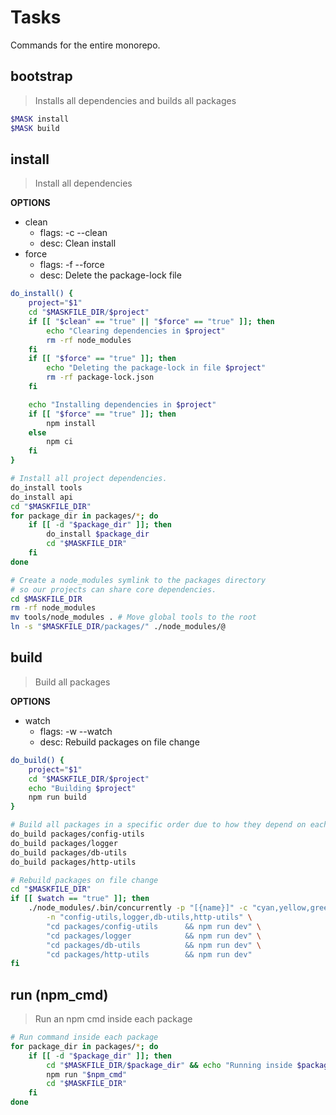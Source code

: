 # Tasks

Commands for the entire monorepo.





## bootstrap
> Installs all dependencies and builds all packages

~~~bash
$MASK install
$MASK build
~~~





## install
> Install all dependencies

**OPTIONS**
* clean
    * flags: -c --clean
    * desc: Clean install
* force
    * flags: -f --force
    * desc: Delete the package-lock file

~~~bash
do_install() {
    project="$1"
    cd "$MASKFILE_DIR/$project"
    if [[ "$clean" == "true" || "$force" == "true" ]]; then
        echo "Clearing dependencies in $project"
        rm -rf node_modules
    fi
    if [[ "$force" == "true" ]]; then
        echo "Deleting the package-lock in file $project"
        rm -rf package-lock.json
    fi

    echo "Installing dependencies in $project"
    if [[ "$force" == "true" ]]; then
        npm install
    else
        npm ci
    fi
}

# Install all project dependencies.
do_install tools
do_install api
cd "$MASKFILE_DIR"
for package_dir in packages/*; do
    if [[ -d "$package_dir" ]]; then
        do_install $package_dir
        cd "$MASKFILE_DIR"
    fi
done

# Create a node_modules symlink to the packages directory
# so our projects can share core dependencies.
cd $MASKFILE_DIR
rm -rf node_modules
mv tools/node_modules . # Move global tools to the root
ln -s "$MASKFILE_DIR/packages/" ./node_modules/@
~~~





## build
> Build all packages


**OPTIONS**
* watch
    * flags: -w --watch
    * desc: Rebuild packages on file change

~~~bash
do_build() {
    project="$1"
    cd "$MASKFILE_DIR/$project"
    echo "Building $project"
    npm run build
}

# Build all packages in a specific order due to how they depend on each other.
do_build packages/config-utils
do_build packages/logger
do_build packages/db-utils
do_build packages/http-utils

# Rebuild packages on file change
cd "$MASKFILE_DIR"
if [[ $watch == "true" ]]; then
    ./node_modules/.bin/concurrently -p "[{name}]" -c "cyan,yellow,green,red" \
        -n "config-utils,logger,db-utils,http-utils" \
        "cd packages/config-utils      && npm run dev" \
        "cd packages/logger            && npm run dev" \
        "cd packages/db-utils          && npm run dev" \
        "cd packages/http-utils        && npm run dev"
fi
~~~





## run (npm_cmd)
> Run an npm cmd inside each package

~~~bash
# Run command inside each package
for package_dir in packages/*; do
    if [[ -d "$package_dir" ]]; then
        cd "$MASKFILE_DIR/$package_dir" && echo "Running inside $package_dir"
        npm run "$npm_cmd"
        cd "$MASKFILE_DIR"
    fi
done
~~~

